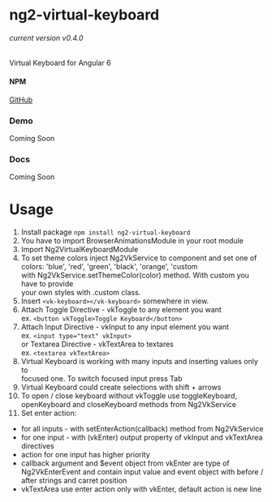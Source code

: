 # ng2-virtual-keyboard
###### current version v0.4.0

Virtual Keyboard for Angular 6

#### NPM
[GitHub](https://www.github.com/adamf92/ng2-virtual-keyboard)

### Demo
Coming Soon

### Docs
Coming Soon

# Usage
1. Install package
`npm install ng2-virtual-keyboard`
2. You have to import BrowserAnimationsModule in your root module
3. Import Ng2VirtualKeyboardModule
4. To set theme colors inject Ng2VkService to component
and set one of colors: 'blue', 'red', 'green', 'black', 'orange', 'custom \
with Ng2VkService.setThemeColor(color) method. With custom you have to provide \
your own styles with .custom class.
5. Insert `<vk-keyboard></vk-keyboard>` somewhere in view.
6. Attach Toggle Directive - vkToggle to any element you want \
ex. `<button vkToggle>Toggle Keyboard</button>`
7. Attach Input Directive - vkInput to any input element you want \
ex. `<input type="text" vkInput>` \
or Textarea Directive - vkTextArea to textares \
ex. `<textarea vkTextArea>`
8. Virtual Keyboard is working with many inputs and inserting values only to \
   focused one. To switch focused input press Tab
9. Virtual Keyboard could create selections with shift + arrows
10. To open / close keyboard without vkToggle use toggleKeyboard, openKeyboard and closeKeyboard methods from Ng2VkService
11. Set enter action:
- for all inputs - with setEnterAction(callback) method from Ng2VkService
- for one input - with (vkEnter) output property of vkInput and vkTextArea directives
- action for one input has higher priority
- callback argument and $event object from vkEnter are type of Ng2VkEnterEvent and contain input value and event object
with before / after strings and carret position
- vkTextArea use enter action only with vkEnter, default action is new line
